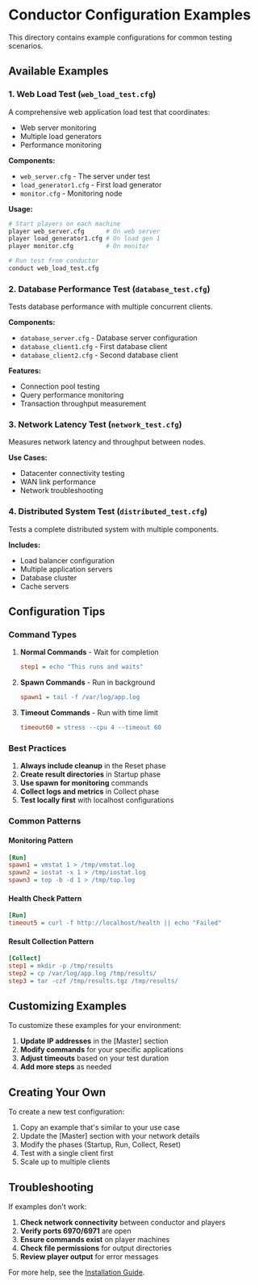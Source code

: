 # Conductor Configuration Examples

This directory contains example configurations for common testing scenarios.

## Available Examples

### 1. Web Load Test (`web_load_test.cfg`)
A comprehensive web application load test that coordinates:
- Web server monitoring
- Multiple load generators
- Performance monitoring

**Components:**
- `web_server.cfg` - The server under test
- `load_generator1.cfg` - First load generator
- `monitor.cfg` - Monitoring node

**Usage:**
```bash
# Start players on each machine
player web_server.cfg      # On web server
player load_generator1.cfg # On load gen 1
player monitor.cfg         # On monitor

# Run test from conductor
conduct web_load_test.cfg
```

### 2. Database Performance Test (`database_test.cfg`)
Tests database performance with multiple concurrent clients.

**Components:**
- `database_server.cfg` - Database server configuration
- `database_client1.cfg` - First database client
- `database_client2.cfg` - Second database client

**Features:**
- Connection pool testing
- Query performance monitoring
- Transaction throughput measurement

### 3. Network Latency Test (`network_test.cfg`)
Measures network latency and throughput between nodes.

**Use Cases:**
- Datacenter connectivity testing
- WAN link performance
- Network troubleshooting

### 4. Distributed System Test (`distributed_test.cfg`)
Tests a complete distributed system with multiple components.

**Includes:**
- Load balancer configuration
- Multiple application servers
- Database cluster
- Cache servers

## Configuration Tips

### Command Types

1. **Normal Commands** - Wait for completion
   ```ini
   step1 = echo "This runs and waits"
   ```

2. **Spawn Commands** - Run in background
   ```ini
   spawn1 = tail -f /var/log/app.log
   ```

3. **Timeout Commands** - Run with time limit
   ```ini
   timeout60 = stress --cpu 4 --timeout 60
   ```

### Best Practices

1. **Always include cleanup** in the Reset phase
2. **Create result directories** in Startup phase
3. **Use spawn for monitoring** commands
4. **Collect logs and metrics** in Collect phase
5. **Test locally first** with localhost configurations

### Common Patterns

#### Monitoring Pattern
```ini
[Run]
spawn1 = vmstat 1 > /tmp/vmstat.log
spawn2 = iostat -x 1 > /tmp/iostat.log
spawn3 = top -b -d 1 > /tmp/top.log
```

#### Health Check Pattern
```ini
[Run]
timeout5 = curl -f http://localhost/health || echo "Failed"
```

#### Result Collection Pattern
```ini
[Collect]
step1 = mkdir -p /tmp/results
step2 = cp /var/log/app.log /tmp/results/
step3 = tar -czf /tmp/results.tgz /tmp/results/
```

## Customizing Examples

To customize these examples for your environment:

1. **Update IP addresses** in the [Master] section
2. **Modify commands** for your specific applications
3. **Adjust timeouts** based on your test duration
4. **Add more steps** as needed

## Creating Your Own

To create a new test configuration:

1. Copy an example that's similar to your use case
2. Update the [Master] section with your network details
3. Modify the phases (Startup, Run, Collect, Reset)
4. Test with a single client first
5. Scale up to multiple clients

## Troubleshooting

If examples don't work:

1. **Check network connectivity** between conductor and players
2. **Verify ports 6970/6971** are open
3. **Ensure commands exist** on player machines
4. **Check file permissions** for output directories
5. **Review player output** for error messages

For more help, see the [Installation Guide](../INSTALLATION_GUIDE.md).